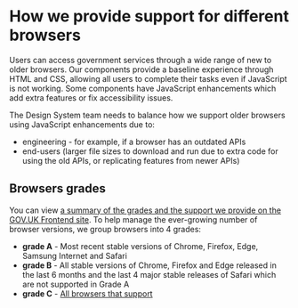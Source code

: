 # How we provide support for different browsers

Users can access government services through a wide range of new to older browsers. Our components provide a baseline experience through HTML and CSS, allowing all users to complete their tasks even if JavaScript is not working. Some components have JavaScript enhancements which add extra features or fix accessibility issues.

The Design System team needs to balance how we support older browsers using JavaScript enhancements due to:

- engineering - for example, if a browser has an outdated APIs
- end-users (larger file sizes to download and run due to extra code for using the old APIs, or replicating features from newer APIs)

## Browsers grades

You can view [a summary of the grades and the support we provide on the GOV.UK Frontend site](https://release-5-0--govuk-frontend-docs-preview.netlify.app/browser-support/). To help manage the ever-growing number of browser versions, we group browsers into 4 grades:

- **grade A** - Most recent stable versions of Chrome, Firefox, Edge, Samsung Internet and Safari
- **grade B** - All stable versions of Chrome, Firefox and Edge released in the last 6 months and the last 4 major stable releases of Safari which are not supported in Grade A
- **grade C** - [All browsers that support <script type="module">](https://caniuse.com/es6-module) (Chrome 61+, Edge 16-18, Edge 79+, Safari 10.1+ (mac), Firefox 60+, Opera 48+, Safari 10.3+ (iOS), Samsung Internet 8.2+)
- **grade X** - All other browsers (including IE11 and older)

> **Note: Only browsers in grades A, B and C will run our JavaScript enhancements. We will not support our JavaScript enhancements for older browsers in grade X.**

## Levels of support

We distinguish between two kinds of enhancements provided by our JavaScript components:

- Necessary enhancements - which users require to complete their task once JavaScript is running. For example, accessibility fixes such as the handling of keyboard events for role=”button”
- Optional enhancements - which do not prevent users from using the component if they’re absent or working more simply. For example, the ability to search within sections of an Accordion without opening them

## Necessary enhancements

We will make sure necessary enhancements are available in all browsers running our JavaScript enhancements (Grades A, B and C). Wherever possible, we aim to provide the same baseline experience across these browsers.

## Optional enhancements

For all grade A and grade B browsers, we aim to provide the same baseline experience. One exception is enhancements that require vendor specific features. For example, `hidden="until-found"` which is only implemented in Chrome at the time of writing.

For grade C browsers, we aim to support optional enhancements as much as possible. However, we might sometimes need to adjust the component’s behaviour, while still allowing the users to complete their task. This might include:

- falling back to the no-JavaScript experience
- disabling parts of the enhancement
- doing a simpler alternative

When deciding how much support we provide to grade C browsers using Javascript enhancements, we will take into account:

- what impact removing the enhancement will have on users and service teams
- whether there is wide usage of browser features used by our Javascript enhancements - for example, we'll provide support if a large number of grade C browsers have features for specific enhancements
- whether the enhancement is important for certain types of user, for example, if the feature is an accessibility enhancement that benefits screen reader users
- the overhead of polyfilling and/or transpiling, in terms of the amount of extra JavaScript users need to download, or the effect it has on loading and runtime performance
- the engineering effort required, for the initial work and to maintain and support the enhancement or polyfill over time
- our confidence in our understanding of all of the previous points in this list

Where behaviour might differ in older browsers, we will document those differences in the Design System. We will also communicate any changes in our release notes.

## How we support browsers

Supporting a browser involves more than considering whether JavaScript enhancements run in them. It includes:

- the level of testing browsers will receive, such as
- manual testing during development and prior to releases
- using our automated test suites
- the support for JavaScript
- browsers downloading and parsing the script without errors
- necessary enhancements being available to users
- optional enhancements being available to users
- bug prioritisation

The following information shows the level of support for the 3 grades of browsers (A, B and C) which run our JavaScript. We’ve not provided detail for Grade X browsers as we’re not supporting enhancements for them and the prioritisation for bugs is ‘will not fix’.

## Grade A

These browsers include the most recent stable versions of Chrome, Firefox, Edge, Samsung Internet and Safari.

For support we will:

- do regular manual testing
- do automated testing where possible
- make sure our JavaScript downloads and parses correctly
- make sure the necessary enhancements work
- only disable optional enhancements only if needing a browser specific API
- give a high priority to fixing reported bugs

## Grade B

These browsers include all stable versions of Chrome, Firefox and Edge released in the last 6 months and the last 4 releases of Safari which are not supported in Grade A.

For support we will:

- only do manual testing as needed (old feature workaround or fallback, specific bugs)
- where possible, do automated testing on the oldest version
- make sure our JavaScript downloads and parses correctly
- make sure the necessary enhancements work
- only disable optional enhancements only if needing a browser specific API
- give a lower priority to fixing reported bugs

## Grade C

This grade covers browsers not in Grade A or B which support <script type="module">. These are:

- Chrome 61+
- Edge 16-18
- Edge 79+
- Safari 11 (mac)
- Firefox 60+
- Opera 48+
- Safari 10.3+ (iOS)
- Samsung Internet 8.2+

Safari 10.1 also supports <script type="module"> but will 'exit early' as it does not support HTMLScriptElement.prototype.nomodule which is how we test support for <script type="module"> from within our JavaScript.

For support we will:

- not provide manual testing
- not provide automated testing
- make sure our JavaScript downloads and parses correctly (also includes Safari 10.x)
- make sure the necessary enhancements work
- only disable optional enhancements based on impact of support
- not fix reported bugs

## How we rely on browser features

As browsers evolve, we’ll use our browser support guidelines to decide whether or not to use a new browser feature.

We’ll wait until all grade A and B browsers support a new feature before adopting it and consider if:

- it allows us to do something we can only do with this feature
- we include a polyfill or other fallback mechanism to provide equivalent features in at least grade A and B browsers

We’ll also consider adopting a new feature if:

- all grade A browsers have shown an 'intent to ship' the feature
- the feature is included as part of the relevant specification

Where a feature is supported by all grade A and B browsers, we might also consider transpiling, including a polyfill or a fallback mechanism for grade C browsers.

Once a feature is supported by all grade A and B browsers, we might decide to remove or simplify any transpilation, polyfills or fallback mechanisms, polyfills or fallback mechanisms for grade C browsers as and when it becomes appropriate.
